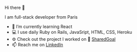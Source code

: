 Hi there 👋

I am full-stack developer from Paris

- 🌱 I’m currently learning React
- 💻 I use daily Ruby on Rails, JavaSript, HTML, CSS, Heroku
- ⚙️ Check out the project I worked on 🚀 <a href="www.sharedgoal.org" target="blank" rel="nofollow">SharedGoal</a>
- 📫 Reach me on <a href="www.linkedin.com/in/anastasiya-kim" target="blank" rel="nofollow">LinkedIn</a>
